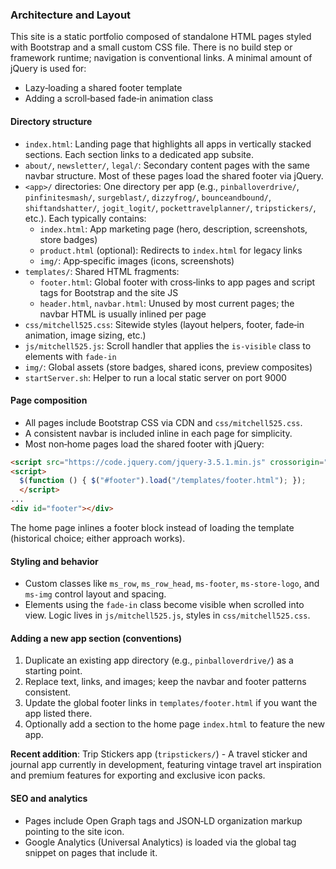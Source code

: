 ### Architecture and Layout

This site is a static portfolio composed of standalone HTML pages styled with Bootstrap and a small custom CSS file. There is no build step or framework runtime; navigation is conventional links. A minimal amount of jQuery is used for:
- Lazy‑loading a shared footer template
- Adding a scroll‑based fade‑in animation class

#### Directory structure
- `index.html`: Landing page that highlights all apps in vertically stacked sections. Each section links to a dedicated app subsite.
- `about/`, `newsletter/`, `legal/`: Secondary content pages with the same navbar structure. Most of these pages load the shared footer via jQuery.
- `<app>/` directories: One directory per app (e.g., `pinballoverdrive/`, `pinfinitesmash/`, `surgeblast/`, `dizzyfrog/`, `bounceandbound/`, `shiftandshatter/`, `jogit_logit/`, `pockettravelplanner/`, `tripstickers/`, etc.). Each typically contains:
  - `index.html`: App marketing page (hero, description, screenshots, store badges)
  - `product.html` (optional): Redirects to `index.html` for legacy links
  - `img/`: App‑specific images (icons, screenshots)
- `templates/`: Shared HTML fragments:
  - `footer.html`: Global footer with cross‑links to app pages and script tags for Bootstrap and the site JS
  - `header.html`, `navbar.html`: Unused by most current pages; the navbar HTML is usually inlined per page
- `css/mitchell525.css`: Sitewide styles (layout helpers, footer, fade‑in animation, image sizing, etc.)
- `js/mitchell525.js`: Scroll handler that applies the `is-visible` class to elements with `fade-in`
- `img/`: Global assets (store badges, shared icons, preview composites)
- `startServer.sh`: Helper to run a local static server on port 9000

#### Page composition
- All pages include Bootstrap CSS via CDN and `css/mitchell525.css`.
- A consistent navbar is included inline in each page for simplicity.
- Most non‑home pages load the shared footer with jQuery:

```html
<script src="https://code.jquery.com/jquery-3.5.1.min.js" crossorigin="anonymous"></script>
<script>
  $(function () { $("#footer").load("/templates/footer.html"); });
  </script>
...
<div id="footer"></div>
```

The home page inlines a footer block instead of loading the template (historical choice; either approach works).

#### Styling and behavior
- Custom classes like `ms_row`, `ms_row_head`, `ms-footer`, `ms-store-logo`, and `ms-img` control layout and spacing.
- Elements using the `fade-in` class become visible when scrolled into view. Logic lives in `js/mitchell525.js`, styles in `css/mitchell525.css`.

#### Adding a new app section (conventions)
1. Duplicate an existing app directory (e.g., `pinballoverdrive/`) as a starting point.
2. Replace text, links, and images; keep the navbar and footer patterns consistent.
3. Update the global footer links in `templates/footer.html` if you want the app listed there.
4. Optionally add a section to the home page `index.html` to feature the new app.

**Recent addition**: Trip Stickers app (`tripstickers/`) - A travel sticker and journal app currently in development, featuring vintage travel art inspiration and premium features for exporting and exclusive icon packs.

#### SEO and analytics
- Pages include Open Graph tags and JSON‑LD organization markup pointing to the site icon.
- Google Analytics (Universal Analytics) is loaded via the global tag snippet on pages that include it.


